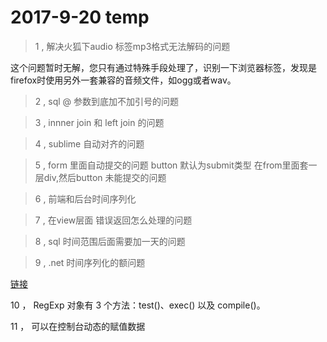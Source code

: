# 2017-9-20 temp

> 1 , 解决火狐下audio 标签mp3格式无法解码的问题

这个问题暂时无解，您只有通过特殊手段处理了，识别一下浏览器标签，发现是firefox时使用另外一套兼容的音频文件，如ogg或者wav。

> 2 , sql  @ 参数到底加不加引号的问题
> 

> 3 , innner join  和 left join 的问题
> 

> 4 , sublime 自动对齐的问题
> 

> 5 , form 里面自动提交的问题  button 默认为submit类型  在from里面套一层div,然后button 未能提交的问题

> 6 , 前端和后台时间序列化

> 7 , 在view层面  错误返回怎么处理的问题

> 8 , sql 时间范围后面需要加一天的问题 

> 9 , .net 时间序列化的额问题

<a href="http://blog.csdn.net/thinkscape/article/details/7545109" target="_blank">链接</a>

 
10 ， RegExp 对象有 3 个方法：test()、exec() 以及 compile()。

11 ， 可以在控制台动态的赋值数据